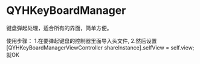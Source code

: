 # QYHKeyBoardManager
键盘弹起处理，适合所有的界面，简单方便。

使用步骤：
1.在要弹起键盘的控制器里面导入头文件,
2.然后设置[QYHKeyBoardManagerViewController shareInstance].selfView = self.view;就OK
